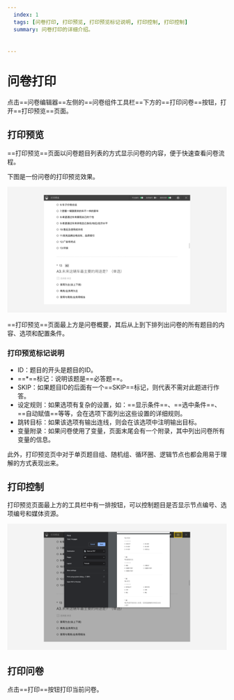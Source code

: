 ```yaml
---
  index: 1
  tags: [问卷打印, 打印预览, 打印预览标记说明, 打印控制, 打印控制]
  summary: 问卷打印的详细介绍。


---
```







# 问卷打印

点击==问卷编辑器==左侧的==问卷组件工具栏==下方的==打印问卷==按钮，打开==打印预览==页面。

## 打印预览

==打印预览==页面以问卷题目列表的方式显示问卷的内容，便于快速查看问卷流程。

下图是一份问卷的打印预览效果。

<img src='./assets/preview.png'>

==打印预览==页面最上方是问卷概要，其后从上到下排列出问卷的所有题目的内容、选项和配置条件。

### 打印预览标记说明

+ ID：题目的开头是题目的ID。
+ ==*==标记：说明该题是==必答题==。
+ SKIP：如果题目ID的后面有一个==SKIP==标记，则代表不需对此题进行作答。
+ 设定规则：如果选项有复杂的设置，如：==显示条件==、==选中条件==、==自动赋值==等等，会在选项下面列出这些设置的详细规则。
+ 跳转目标：如果该选项有输出连线，则会在该选项中注明输出目标。
+ 变量附录：如果问卷使用了变量，页面末尾会有一个附录，其中列出问卷所有变量的信息。

此外，打印预览页中对于单页题目组、随机组、循环圈、逻辑节点也都会用易于理解的方式表现出来。

## 打印控制

打印预览页面最上方的工具栏中有一排按钮，可以控制题目是否显示节点编号、选项编号和媒体资源。

<img src='./assets/print.png'>

## 打印问卷

点击==打印==按钮打印当前问卷。
